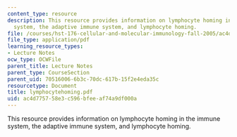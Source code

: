 ```yaml
---
content_type: resource
description: This resource provides information on lymphocyte homing in the immune
  system, the adaptive immune system, and lymphocyte homing.
file: /courses/hst-176-cellular-and-molecular-immunology-fall-2005/ac4d775758e3c596bfeeaf74a9df000a_lymphocytehoming.pdf
file_type: application/pdf
learning_resource_types:
- Lecture Notes
ocw_type: OCWFile
parent_title: Lecture Notes
parent_type: CourseSection
parent_uid: 70516006-6b3c-70dc-617b-15f2e4eda35c
resourcetype: Document
title: lymphocytehoming.pdf
uid: ac4d7757-58e3-c596-bfee-af74a9df000a
---
```

This resource provides information on lymphocyte homing in the immune system, the adaptive immune system, and lymphocyte homing.

